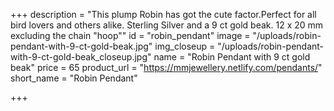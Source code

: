 +++
description = "This plump Robin has got the cute factor.Perfect for all bird lovers and others alike.  Sterling Silver and a 9 ct gold beak. 12 x 20 mm excluding the chain \"hoop\""
id = "robin_pendant"
image = "/uploads/robin-pendant-with-9-ct-gold-beak.jpg"
img_closeup = "/uploads/robin-pendant-with-9-ct-gold-beak_closeup.jpg"
name = "Robin Pendant with 9 ct gold beak"
price = 65
product_url = "https://mmjewellery.netlify.com/pendants/"
short_name = "Robin Pendant"

+++
